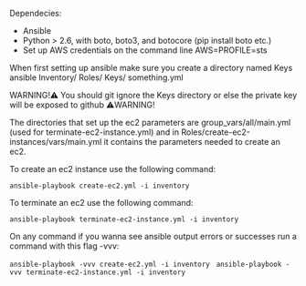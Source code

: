 Dependecies:
  - Ansible
  - Python > 2.6, with boto, boto3, and botocore (pip install boto etc.)
  - Set up AWS credentials on the command line AWS=PROFILE=sts 

When first setting up ansible make sure you create a directory named Keys 
ansible 
  Inventory/
  Roles/
  Keys/
  something.yml

WARNING!⚠️ You should git ignore the Keys directory or else the private key will be exposed to github ⚠️WARNING!

The directories that set up the ec2 parameters are group_vars/all/main.yml (used for terminate-ec2-instance.yml) and in Roles/create-ec2-instances/vars/main.yml it contains the parameters needed to create an ec2.

To create an ec2 instance use the following command:

``` ansible-playbook create-ec2.yml -i inventory ```

To terminate an ec2 use the following command: 

```ansible-playbook terminate-ec2-instance.yml -i inventory```

On any command if you wanna see ansible output errors or successes run a command with this flag -vvv:

```ansible-playbook -vvv create-ec2.yml -i inventory ```
```ansible-playbook -vvv terminate-ec2-instance.yml -i inventory```
